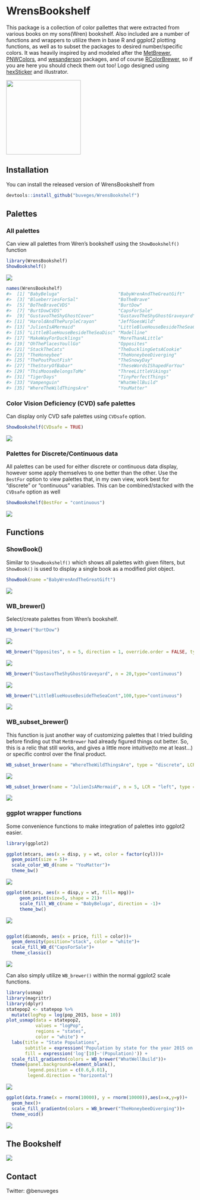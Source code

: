
<!-- README.md is generated from README.Rmd. Please edit that file -->

# WrensBookshelf

<!-- badges: start -->

This package is a collection of color pallettes that were extracted from
various books on my sons(Wren) bookshelf. Also included are a number of
functions and wrappers to utilize them in base R and ggplot2 plotting
functions, as well as to subset the packages to desired number/specific
colors. It was heavily inspired by and modeled after the
[MetBrewer](https://github.com/BlakeRMills/MetBrewer),
[PNWColors](https://github.com/jakelawlor/PNWColors), and
[wesanderson](https://github.com/karthik/wesanderson) packages, and of
course
[RColorBrewer](https://cran.r-project.org/web/packages/RColorBrewer/RColorBrewer.pdf),
so if you are here you should check them out too! Logo designed using
[hexSticker](https://github.com/GuangchuangYu/hexSticker) and
illustrator.

<img src="images/WrenHex2.png" width="200" /> <!-- badges: end -->

## Installation

You can install the released version of WrensBookshelf from

``` r
devtools::install_github("buveges/WrensBookshelf")
```

## Palettes

### All palettes

Can view all palettes from Wren’s bookshelf using the `ShowBookshelf()`
function

``` r
library(WrensBookshelf)
ShowBookshelf()
```

![](man/figures/README-AllPalettes-1.png)<!-- -->

``` r
names(WrensBookshelf)
#>  [1] "BabyBeluga"                      "BabyWrenAndTheGreatGift"        
#>  [3] "BlueberriesForSal"               "BoTheBrave"                     
#>  [5] "BoTheBraveCVDS"                  "BurtDow"                        
#>  [7] "BurtDowCVDS"                     "CapsForSale"                    
#>  [9] "GustavoTheShyGhostCover"         "GustavoTheShyGhostGraveyard"    
#> [11] "HaroldAndThePurpleCrayon"        "JeffGoesWild"                   
#> [13] "JulienIsAMermaid"                "LittleBlueHouseBesideTheSeaCont"
#> [15] "LittleBlueHouseBesideTheSeaDisc" "Madelline"                      
#> [17] "MakeWayForDucklings"             "MoreThanALittle"                
#> [19] "OhThePlacesYoullGo"              "Opposites"                      
#> [21] "StackTheCats"                    "TheDucklingGetsACookie"         
#> [23] "TheHoneybee"                     "TheHoneybeeDiverging"           
#> [25] "ThePoutPoutFish"                 "TheSnowyDay"                    
#> [27] "TheStoryOfBabar"                 "TheseWordsIShapedForYou"        
#> [29] "ThisMooseBelongsToMe"            "ThreeLittleVikings"             
#> [31] "TigerDays"                       "TinyPerfectThings"              
#> [33] "Vampenguin"                      "WhatWellBuild"                  
#> [35] "WhereTheWildThingsAre"           "YouMatter"
```

### Color Vision Deficiency (CVD) safe palettes

Can display only CVD safe palettes using `CVDsafe` option.

``` r
ShowBookshelf(CVDsafe = TRUE)
```

![](man/figures/README-CVDsafe-1.png)<!-- -->

### Palettes for Discrete/Continuous data

All palettes can be used for either discrete or continuous data display,
however some apply themselves to one better than the other. Use the
`BestFor` option to view palettes that, in my own view, work best for
“discrete” or “continuous” variables. This can be combined/stacked with
the `CVDsafe` option as well

``` r
ShowBookshelf(BestFor = "continuous")
```

![](man/figures/README-BestFor-1.png)<!-- -->

## Functions

### ShowBook()

Similar to `ShowBookshelf()` which shows all palettes with given
filters, but `ShowBook()` is used to display a single book as a modified
plot object.

``` r
ShowBook(name ="BabyWrenAndTheGreatGift")
```

![](man/figures/README-ShowBook-1.png)<!-- -->

### WB_brewer()

Select/create palettes from Wren’s bookshelf.

``` r
WB_brewer("BurtDow")
```

![](man/figures/README-WBbrewer-1.png)<!-- -->

``` r
WB_brewer("Opposites", n = 5, direction = 1, override.order = FALSE, type="discrete")
```

![](man/figures/README-WBbrewer-2.png)<!-- -->

``` r
WB_brewer("GustavoTheShyGhostGraveyard", n = 20,type="continuous")
```

![](man/figures/README-WBbrewer-3.png)<!-- -->

``` r
WB_brewer("LittleBlueHouseBesideTheSeaCont",100,type="continuous")
```

![](man/figures/README-WBbrewer-4.png)<!-- -->

### WB_subset_brewer()

This function is just another way of customizing palettes that I tried
building before finding out that `MetBrewer` had already figured things
out better. So, this is a relic that still works, and gives a little
more intuitive(to me at least…) or specific control over the final
product.

``` r
WB_subset_brewer(name = "WhereTheWildThingsAre", type = "discrete", LCR = c(1,4,5,6))
```

![](man/figures/README-WBsubsetbrewer-1.png)<!-- -->

``` r
WB_subset_brewer(name = "JulienIsAMermaid", n = 5, LCR = "left", type = "continuous", n2 = 200)
```

![](man/figures/README-WBsubsetbrewer-2.png)<!-- -->

### ggplot wrapper functions

Some convenience functions to make integration of palettes into ggplot2
easier.

``` r
library(ggplot2)

ggplot(mtcars, aes(x = disp, y = wt, color = factor(cyl)))+
  geom_point(size = 5)+
  scale_color_WB_d(name = "YouMatter")+
  theme_bw()
```

![](man/figures/README-ggplotWrappers-1.png)<!-- -->

``` r
ggplot(mtcars, aes(x = disp,y = wt, fill= mpg))+
     geom_point(size=5, shape = 21)+
     scale_fill_WB_c(name = "BabyBeluga", direction = -1)+
     theme_bw()
```

![](man/figures/README-ggplotWrappers-2.png)<!-- -->

``` r

ggplot(diamonds, aes(x = price, fill = color))+
  geom_density(position="stack", color = "white")+
  scale_fill_WB_d("CapsForSale")+
  theme_classic()
```

![](man/figures/README-ggplotWrappers-3.png)<!-- -->

Can also simply utilize `WB_brewer()` within the normal ggplot2 scale
functions.

``` r
library(usmap)
library(magrittr)
library(dplyr)
statepop2 <- statepop %>% 
  mutate(logPop = log(pop_2015, base = 10))
plot_usmap(data = statepop2, 
           values = "logPop",
           regions = "states", 
           color = "white") + 
  labs(title = "State Populations",
       subtitle = expression('Population by state for the year 2015 on a'~'log'[10]~'scale'),
       fill = expression('log'[10]~'(Population)')) + 
  scale_fill_gradientn(colors = WB_brewer("WhatWellBuild"))+
  theme(panel.background=element_blank(),
        legend.position = c(0.6,0.01),
        legend.direction = "horizontal")
```

![](man/figures/README-ggplot-1.png)<!-- -->

``` r
ggplot(data.frame(x = rnorm(10000), y = rnorm(10000)),aes(x=x,y=y))+
  geom_hex()+
  scale_fill_gradientn(colors = WB_brewer("TheHoneybeeDiverging"))+
  theme_void()
```

![](man/figures/README-ggplot-2.png)<!-- -->

## The Bookshelf

![](images/BookShelf.png)

## Contact

Twitter: @benuveges
